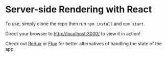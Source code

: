 # Server-side Rendering with React

To use, simply clone the repo then run `npm install` and `npm start`.

Direct your browser to <http://localhost:3000/> to view it in action!


Check out [Redux](https://github.com/reactjs/redux) or [Flux](https://facebook.github.io/flux/) for better alternatives of handling the state of the app.


